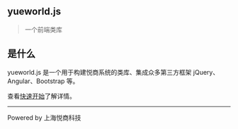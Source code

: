 ## yueworld.js

> 一个前端类库

## 是什么
yueworld.js 是一个用于构建悦商系统的类库、集成众多第三方框架 jQuery、Angular、Bootstrap 等。

<!--
这将非常实用，如果只是需要快速的搭建一个小型的文档网站，或者不想因为生成的一堆 `.html` 文件“污染” commit 记录，只需要创建一个 `index.html` 就可以开始写文档而且直接[部署在 GitHub Pages](zh-cn/deploy.md)。
-->
查看[快速开始](docs/quickstart.md)了解详情。

* * ** *
Powered by 上海悦商科技
